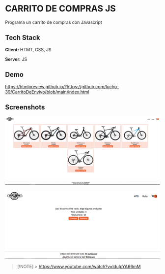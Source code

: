 # **CARRITO DE COMPRAS JS**

Programa un carrito de compras con Javascript

## **Tech Stack**

**Client:** HTMT, CSS, JS

**Server:** JS

## Demo

https://htmlpreview.github.io/?https://github.com/lucho-39/CarritoDeEnvivo/blob/main/index.html

## Screenshots

![](./img/Captura.PNG)

![](./img/Captura1.PNG)

> [!NOTE] > https://www.youtube.com/watch?v=lduIpYA66mM
